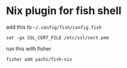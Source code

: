 # Nix plugin for fish shell


add this to `~/.config/fish/config.fish`

```
set -gx SSL_CERT_FILE /etc/ssl/cert.pem

```

run this with fisher

```
fisher add yachi/fish-nix
```

